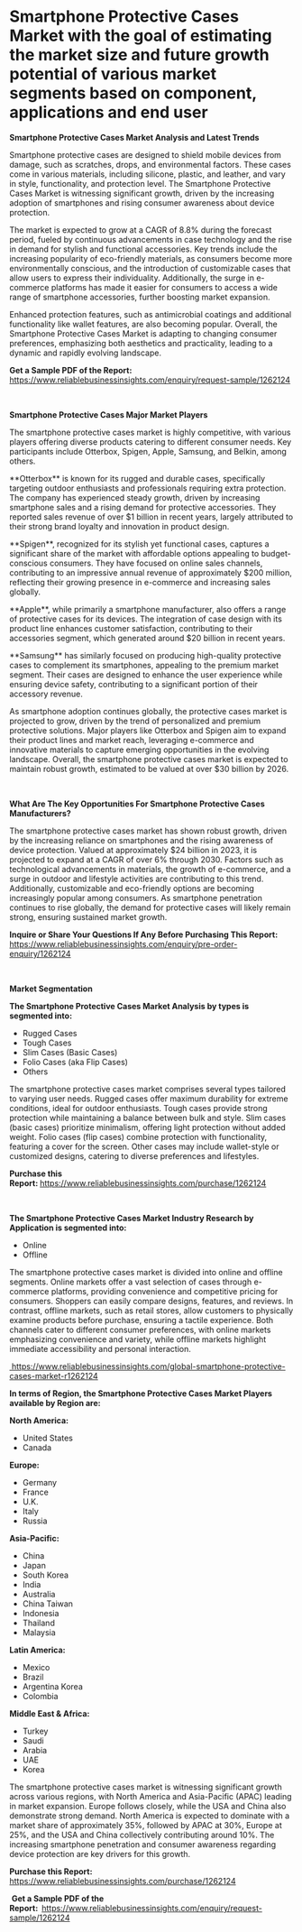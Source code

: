 <p><h1>Smartphone Protective Cases Market with the goal of estimating the market size and future growth potential of various market segments based on component, applications and end user</h1></p><p><strong>Smartphone Protective Cases Market Analysis and Latest Trends</strong></p>
<p><p>Smartphone protective cases are designed to shield mobile devices from damage, such as scratches, drops, and environmental factors. These cases come in various materials, including silicone, plastic, and leather, and vary in style, functionality, and protection level. The Smartphone Protective Cases Market is witnessing significant growth, driven by the increasing adoption of smartphones and rising consumer awareness about device protection.</p><p>The market is expected to grow at a CAGR of 8.8% during the forecast period, fueled by continuous advancements in case technology and the rise in demand for stylish and functional accessories. Key trends include the increasing popularity of eco-friendly materials, as consumers become more environmentally conscious, and the introduction of customizable cases that allow users to express their individuality. Additionally, the surge in e-commerce platforms has made it easier for consumers to access a wide range of smartphone accessories, further boosting market expansion.</p><p>Enhanced protection features, such as antimicrobial coatings and additional functionality like wallet features, are also becoming popular. Overall, the Smartphone Protective Cases Market is adapting to changing consumer preferences, emphasizing both aesthetics and practicality, leading to a dynamic and rapidly evolving landscape.</p></p>
<p><strong>Get a Sample PDF of the Report:&nbsp;</strong> <a href="https://www.reliablebusinessinsights.com/enquiry/request-sample/1262124?utm_campaign=2180&utm_medium=2&utm_source=Github&utm_content=ia&utm_term=15042025&utm_id=smartphone-protective-cases">https://www.reliablebusinessinsights.com/enquiry/request-sample/1262124</a></p>
<p>&nbsp;</p>
<p><strong>Smartphone Protective Cases Major Market Players</strong></p>
<p><p>The smartphone protective cases market is highly competitive, with various players offering diverse products catering to different consumer needs. Key participants include Otterbox, Spigen, Apple, Samsung, and Belkin, among others.</p><p>**Otterbox** is known for its rugged and durable cases, specifically targeting outdoor enthusiasts and professionals requiring extra protection. The company has experienced steady growth, driven by increasing smartphone sales and a rising demand for protective accessories. They reported sales revenue of over $1 billion in recent years, largely attributed to their strong brand loyalty and innovation in product design.</p><p>**Spigen**, recognized for its stylish yet functional cases, captures a significant share of the market with affordable options appealing to budget-conscious consumers. They have focused on online sales channels, contributing to an impressive annual revenue of approximately $200 million, reflecting their growing presence in e-commerce and increasing sales globally.</p><p>**Apple**, while primarily a smartphone manufacturer, also offers a range of protective cases for its devices. The integration of case design with its product line enhances customer satisfaction, contributing to their accessories segment, which generated around $20 billion in recent years. </p><p>**Samsung** has similarly focused on producing high-quality protective cases to complement its smartphones, appealing to the premium market segment. Their cases are designed to enhance the user experience while ensuring device safety, contributing to a significant portion of their accessory revenue.</p><p>As smartphone adoption continues globally, the protective cases market is projected to grow, driven by the trend of personalized and premium protective solutions. Major players like Otterbox and Spigen aim to expand their product lines and market reach, leveraging e-commerce and innovative materials to capture emerging opportunities in the evolving landscape. Overall, the smartphone protective cases market is expected to maintain robust growth, estimated to be valued at over $30 billion by 2026.</p></p>
<p>&nbsp;</p>
<p><strong>What Are The Key Opportunities For Smartphone Protective Cases Manufacturers?</strong></p>
<p><p>The smartphone protective cases market has shown robust growth, driven by the increasing reliance on smartphones and the rising awareness of device protection. Valued at approximately $24 billion in 2023, it is projected to expand at a CAGR of over 6% through 2030. Factors such as technological advancements in materials, the growth of e-commerce, and a surge in outdoor and lifestyle activities are contributing to this trend. Additionally, customizable and eco-friendly options are becoming increasingly popular among consumers. As smartphone penetration continues to rise globally, the demand for protective cases will likely remain strong, ensuring sustained market growth.</p></p>
<p><strong>Inquire or Share Your Questions If Any Before Purchasing This Report:</strong> <a href="https://www.reliablebusinessinsights.com/enquiry/pre-order-enquiry/1262124?utm_campaign=2180&utm_medium=2&utm_source=Github&utm_content=ia&utm_term=15042025&utm_id=smartphone-protective-cases">https://www.reliablebusinessinsights.com/enquiry/pre-order-enquiry/1262124</a></p>
<p>&nbsp;</p>
<p><strong>Market Segmentation</strong></p>
<p><strong>The Smartphone Protective Cases Market Analysis by types is segmented into:</strong></p>
<p><ul><li>Rugged Cases</li><li>Tough Cases</li><li>Slim Cases (Basic Cases)</li><li>Folio Cases (aka Flip Cases)</li><li>Others</li></ul></p>
<p><p>The smartphone protective cases market comprises several types tailored to varying user needs. Rugged cases offer maximum durability for extreme conditions, ideal for outdoor enthusiasts. Tough cases provide strong protection while maintaining a balance between bulk and style. Slim cases (basic cases) prioritize minimalism, offering light protection without added weight. Folio cases (flip cases) combine protection with functionality, featuring a cover for the screen. Other cases may include wallet-style or customized designs, catering to diverse preferences and lifestyles.</p></p>
<p><strong>Purchase this Report:&nbsp;</strong><a href="https://www.reliablebusinessinsights.com/purchase/1262124?utm_campaign=2180&utm_medium=2&utm_source=Github&utm_content=ia&utm_term=15042025&utm_id=smartphone-protective-cases">https://www.reliablebusinessinsights.com/purchase/1262124</a></p>
<p>&nbsp;</p>
<p><strong>The Smartphone Protective Cases Market Industry Research by Application is segmented into:</strong></p>
<p><ul><li>Online</li><li>Offline</li></ul></p>
<p><p>The smartphone protective cases market is divided into online and offline segments. Online markets offer a vast selection of cases through e-commerce platforms, providing convenience and competitive pricing for consumers. Shoppers can easily compare designs, features, and reviews. In contrast, offline markets, such as retail stores, allow customers to physically examine products before purchase, ensuring a tactile experience. Both channels cater to different consumer preferences, with online markets emphasizing convenience and variety, while offline markets highlight immediate accessibility and personal interaction.</p></p>
<p><a href="https://www.reliablebusinessinsights.com/global-smartphone-protective-cases-market-r1262124?utm_campaign=2180&utm_medium=2&utm_source=Github&utm_content=ia&utm_term=15042025&utm_id=smartphone-protective-cases">&nbsp;https://www.reliablebusinessinsights.com/global-smartphone-protective-cases-market-r1262124</a></p>
<p><strong>In terms of Region, the Smartphone Protective Cases Market Players available by Region are:</strong></p>
<p>
    <p> <strong> North America: </strong>
        <ul>
            <li>United States</li>
            <li>Canada</li>
        </ul>
        </p> 
    <p> <strong> Europe: </strong>
        <ul>
            <li>Germany</li>
            <li>France</li>
            <li>U.K.</li>
            <li>Italy</li>
            <li>Russia</li>
        </ul>
        </p> 
    <p> <strong> Asia-Pacific: </strong>
        <ul>
            <li>China</li>
            <li>Japan</li>
            <li>South Korea</li>
            <li>India</li>
            <li>Australia</li>
            <li>China Taiwan</li>
            <li>Indonesia</li>
            <li>Thailand</li>
            <li>Malaysia</li>
        </ul>
        </p> 
    <p> <strong> Latin America: </strong>
        <ul>
            <li>Mexico</li>
            <li>Brazil</li>
            <li>Argentina Korea</li>
            <li>Colombia</li>
        </ul>
        </p> 
    <p> <strong> Middle East & Africa: </strong>
        <ul>
            <li>Turkey</li>
            <li>Saudi</li>
            <li>Arabia</li>
            <li>UAE</li>
            <li>Korea</li>
        </ul>
    </p>
    </p>
<p><p>The smartphone protective cases market is witnessing significant growth across various regions, with North America and Asia-Pacific (APAC) leading in market expansion. Europe follows closely, while the USA and China also demonstrate strong demand. North America is expected to dominate with a market share of approximately 35%, followed by APAC at 30%, Europe at 25%, and the USA and China collectively contributing around 10%. The increasing smartphone penetration and consumer awareness regarding device protection are key drivers for this growth.</p></p>
<p><strong>Purchase this Report: </strong><a href="https://www.reliablebusinessinsights.com/purchase/1262124?utm_campaign=2180&utm_medium=2&utm_source=Github&utm_content=ia&utm_term=15042025&utm_id=smartphone-protective-cases">https://www.reliablebusinessinsights.com/purchase/1262124</a></p>
<p>&nbsp;<strong>Get a Sample PDF of the Report:&nbsp;&nbsp;</strong><a href="https://www.reliablebusinessinsights.com/enquiry/request-sample/1262124?utm_campaign=2180&utm_medium=2&utm_source=Github&utm_content=ia&utm_term=15042025&utm_id=smartphone-protective-cases">https://www.reliablebusinessinsights.com/enquiry/request-sample/1262124</a></p>
<p><strong></strong></p>
<p><p></p><p></p><p></p></p>